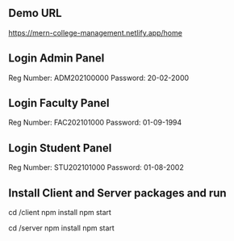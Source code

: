 ## Demo URL
https://mern-college-management.netlify.app/home

## Login Admin Panel
Reg Number: ADM202100000
Password: 20-02-2000

## Login Faculty Panel
Reg Number: FAC202101000
Password: 01-09-1994

## Login Student Panel
Reg Number: STU202101000
Password: 01-08-2002

## Install Client and Server packages and run

cd /client
npm install
npm start

cd /server
npm install
npm start
